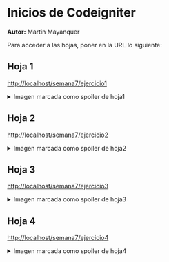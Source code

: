# Inicios de Codeigniter

**Autor:** Martin Mayanquer

Para acceder a las hojas, poner en la URL lo siguiente:

## Hoja 1
[http://localhost/semana7/ejercicio1](http://localhost/semana7/ejercicio1)
<details>
  <summary>Imagen marcada como spoiler de hoja1</summary>
  <img src="public/img-hub/hoja1.png" alt="Imagen Hoja 1">
</details>

## Hoja 2
[http://localhost/semana7/ejercicio2](http://localhost/semana7/ejercicio2)
<details>
  <summary>Imagen marcada como spoiler de hoja2</summary>
  <img src="public/img-hub/hoja2.png" alt="Imagen Hoja 2">
</details>

## Hoja 3
[http://localhost/semana7/ejercicio3](http://localhost/semana7/ejercicio3)
<details>
  <summary>Imagen marcada como spoiler de hoja3</summary>
  <img src="public/img-hub/hoja3.png" alt="Imagen Hoja 3">
</details>

## Hoja 4
[http://localhost/semana7/ejercicio4](http://localhost/semana7/ejercicio4)
<details>
  <summary>Imagen marcada como spoiler de hoja4</summary>
  <img src="public/img-hub/hoja4.png" alt="Imagen Hoja 4">
</details>


